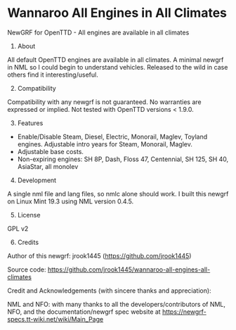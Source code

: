 # Wannaroo All Engines in All Climates

NewGRF for OpenTTD - All engines are available in all climates

1. About

All default OpenTTD engines are available in all climates. A minimal newgrf in NML so I could begin to understand vehicles. Released to the wild in case others find it interesting/useful.

2. Compatibility

Compatibility with any newgrf is not guaranteed. No warranties are expressed or implied. Not tested with OpenTTD versions < 1.9.0.

3. Features

* Enable/Disable Steam, Diesel, Electric, Monorail, Maglev, Toyland engines. Adjustable intro years for Steam, Monorail, Maglev.
* Adjustable base costs.
* Non-expiring engines: SH 8P, Dash, Floss 47, Centennial, SH 125, SH 40, AsiaStar, all monolev

4. Development

A single nml file and lang files, so nmlc alone should work. I built this newgrf on Linux Mint 19.3 using NML version 0.4.5.

5. License

GPL v2

6. Credits

Author of this newgrf: jrook1445 (https://github.com/jrook1445)

Source code: https://github.com/jrook1445/wannaroo-all-engines-all-climates

Credit and Acknowledgements (with sincere thanks and appreciation):

NML and NFO: with many thanks to all the developers/contributors of NML, NFO, and the documentation/newgrf spec website at https://newgrf-specs.tt-wiki.net/wiki/Main_Page
